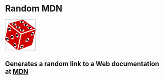 # Random MDN

<img alt=logo src="logo.png" width="100" height="100"/>

## Generates a random link to a Web documentation at [MDN]("https://developer.mozilla.org/en-US/")

